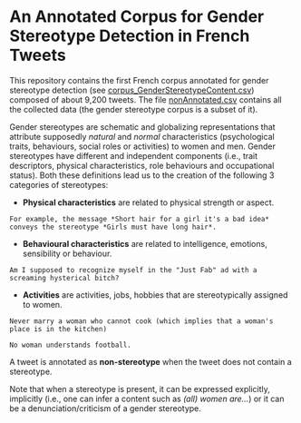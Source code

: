 # An Annotated Corpus for Gender Stereotype Detection in French Tweets

This repository contains the first French corpus annotated for gender stereotype detection (see [corpus_GenderStereotypeContent.csv](https://github.com/patriChiril/An-Annotated-Corpus-for-Sexism-Detection-in-French-Tweets/blob/master/corpus_SexistContent.csv)) composed of about 9,200 tweets. The file [nonAnnotated.csv](https://github.com/patriChiril/An-Annotated-Corpus-for-Sexism-Detection-in-French-Tweets/blob/master/nonAnnotated.csv) contains all the collected data (the gender stereotype corpus is a subset of it).

Gender stereotypes are schematic and globalizing representations that attribute supposedly *natural* and *normal* characteristics (psychological traits, behaviours, social roles or activities) to women and men. Gender stereotypes have different and independent components (i.e., trait descriptors, physical characteristics, role behaviours and occupational status). Both these definitions lead us to the creation of the following 3 categories of stereotypes:

* **Physical characteristics** are related to physical strength or aspect.
```
For example, the message *Short hair for a girl it's a bad idea* conveys the stereotype *Girls must have long hair*. 
```

* **Behavioural characteristics** are related to intelligence, emotions, sensibility or behaviour.
```
Am I supposed to recognize myself in the "Just Fab" ad with a screaming hysterical bitch?
```

* **Activities** are activities, jobs, hobbies that are stereotypically assigned to women. 
```
Never marry a woman who cannot cook (which implies that a woman's place is in the kitchen)

No woman understands football.
```

A tweet is annotated as **non-stereotype** when the tweet does not contain a stereotype.


Note that when a stereotype is present, it can be expressed explicitly, implicitly (i.e., one can infer a content such as *(all) women are...*) or it can be a denunciation/criticism of a gender stereotype.







